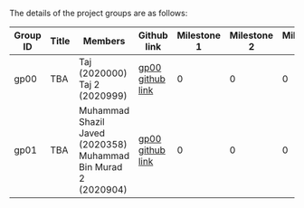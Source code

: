 
The details of the project groups are as follows:

| Group ID | Title | Members | Github link |	Milestone 1 |	Milestone 2 |	Milestone 3 |	Milestone 4 |
| ---      | ----------- | ----------- | ----------- | ----------- | ----------- | ----------- | ----------- |
| gp00     | TBA   | Taj (2020000)<br>Taj 2 (2020999) | [gp00 github link](https://github.com/tajkhan/xv6-riscv-os-fall22) | 0 | 0 | 0 | 0 |
| gp01     | TBA   | Muhammad Shazil Javed (2020358)<br>Muhammad Bin Murad 2 (2020904) | [gp00 github link](https://github.com/sh2020358/OS-PROJECT-) | 0 | 0 | 0 | 0 |

